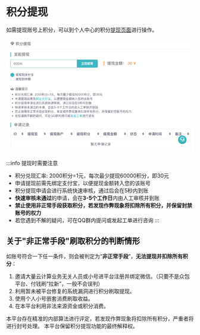 # 积分提现

如需提现账号上积分，可以到个人中心的积分[提现页面](https://app.rainyun.com/account/reward/withdraw)进行操作。

![img_3.png](img_3.png)

:::info 提现时需要注意
* 积分兑现汇率: 2000积分=1元，每次最少提现60000积分，即30元
* 申请提现前需先绑定支付宝，以便提现金额转入您的该账号
* 积分提现申请会进行系统快速审核，通过后会在5秒内到账
* **快速审核未通过**的申请，会在**3-5个工作日**内由人工审核并到账
* **禁止使用非正常手段获取积分，若发现作弊现象将扣除所有积分，并保留封禁账号的权力**
* 若您遇到不解的疑问，可在QQ群内提问或发起工单进行咨询
:::

## 关于"非正常手段"刷取积分的判断情形

如账号符合一下任一条件，则会被判定为“**非正常手段**”，**无法提现并扣除所有积分**：

1. 邀请大量云计算业务无关人员或小号进平台注册并绑定微信。（只要不是众包平台、付钱刷“拉新”，一般不会误判）
2. 利用暂未被平台修复的系统漏洞进行积分刷取提现。
3. 使用个人小号嵌套消费刷取收益。
4. 在本平台利用非法来源资金或积分消费。

本平台存在精准的内部算法进行评定，若发现作弊现象将扣除所有积分，严重者将进行封号处理。
本平台保留积分提现功能的最终解释权。
